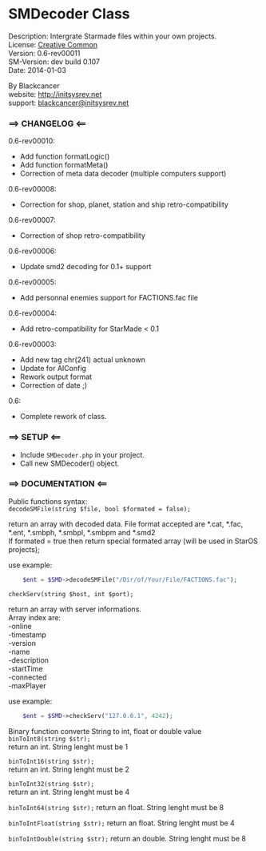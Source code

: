 SMDecoder Class
==========

Description: Intergrate Starmade files within your own projects.  
License: [Creative Common](http://creativecommons.org/licenses/by/3.0/legalcode)  
Version: 0.6-rev00011  
SM-Version: dev build 0.107  
Date: 2014-01-03  
  
By Blackcancer  
website: http://initsysrev.net  
support: blackcancer@initsysrev.net  




### ==> CHANGELOG <==
0.6-rev00010:
-	Add function formatLogic()  
-	Add function formatMeta()  
-	Correction of meta data decoder (multiple computers support)  

0.6-rev00008:
-	Correction for shop, planet, station and ship retro-compatibility  

0.6-rev00007:
-	Correction of shop retro-compatibility  

0.6-rev00006:
-	Update smd2 decoding for 0.1+ support  

0.6-rev00005:
-	Add personnal enemies support for FACTIONS.fac file  

0.6-rev00004:
-	Add retro-compatibility for StarMade < 0.1  

0.6-rev00003:
-	Add new tag chr(241) actual unknown  
-	Update for AIConfig  
-	Rework output format  
-	Correction of date ;)  

0.6:
-	Complete rework of class.  

### ==> SETUP <==

-	Include `SMDecoder.php` in your project.  
-	Call new SMDecoder() object.  
	
### ==> DOCUMENTATION <==

Public functions syntax:  
`decodeSMFile(string $file, bool $formated = false);`

return an array with decoded data. File format accepted are *.cat, *.fac, *.ent, *.smbph, *.smbpl, *.smbpm and *.smd2  
If formated = true then return special formated array (will be used in StarOS projects);  
  
use example:  
```php
	$ent = $SMD->decodeSMFile("/Dir/of/Your/File/FACTIONS.fac");
```
  
`checkServ(string $host, int $port);`  

return an array with server informations.  
Array index are:  
-online  
-timestamp  
-version  
-name  
-description  
-startTime  
-connected  
-maxPlayer  

use example:  
```php
	$ent = $SMD->checkServ("127.0.0.1", 4242);
```
  
Binary function converte String to int, float or double value  
`binToInt8(string $str);`  
return an int. String lenght must be 1  
  
`binToInt16(string $str);`  
return an int. String lenght must be 2  
  
`binToInt32(string $str);`  
return an int. String lenght must be 4  
  
`binToInt64(string $str);`
return an float. String lenght must be 8  
  
`binToIntFloat(string $str);`
return an float. String lenght must be 4  
  
`binToIntDouble(string $str);`
return an double. String lenght must be 8  
